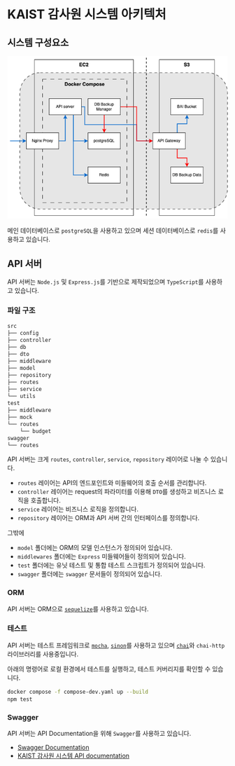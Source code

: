 # KAIST 감사원 시스템 아키텍처

## 시스템 구성요소

![architecture](/assets/architecture.png)

메인 데이터베이스로 `postgreSQL`을 사용하고 있으며 세션 데이터베이스로 `redis`를 사용하고 있습니다.

## API 서버

API 서버는 `Node.js` 및 `Express.js`를 기반으로 제작되었으며 `TypeScript`를 사용하고 있습니다.

### 파일 구조

```
src
├── config
├── controller
├── db
├── dto
├── middleware
├── model
├── repository
├── routes
├── service
└── utils
test
├── middleware
├── mock
└── routes
    └── budget
swagger
└── routes

```

API 서버는 크게 `routes`, `controller`, `service`, `repository` 레이어로 나눌 수 있습니다.

-   `routes` 레이어는 API의 엔드포인트와 미들웨어의 호출 순서를 관리합니다.
-   `controller` 레이어는 request의 파라미터를 이용해 `DTO`를 생성하고 비즈니스 로직을 호출합니다.
-   `service` 레이어는 비즈니스 로직을 정의합니다.
-   `repository` 레이어는 ORM과 API 서버 간의 인터페이스를 정의합니다.

그밖에

-   `model` 폴더에는 ORM의 모델 인스턴스가 정의되어 있습니다.
-   `middlewares` 폴더에는 `Express` 미들웨어들이 정의되어 있습니다.
-   `test` 폴더에는 유닛 테스트 및 통합 테스트 스크립트가 정의되어 있습니다.
-   `swagger` 폴더에는 `swagger` 문서들이 정의되어 있습니다.

### ORM

API 서버는 ORM으로 [`sequelize`](https://sequelize.org/docs/v6/getting-started/)를 사용하고 있습니다.

### 테스트

API 서버는 테스트 프레임워크로 [`mocha`](https://mochajs.org/), [`sinon`](https://sinonjs.org/)를 사용하고 있으며 [`chai`](https://www.chaijs.com/)와 `chai-http` 라이브러리를 사용중입니다.

아래의 명령어로 로컬 환경에서 테스트를 실행하고, 테스트 커버리지를 확인할 수 있습니다.

```bash
docker compose -f compose-dev.yaml up --build
npm test
```

### Swagger

API 서버는 API Documentation을 위해 `Swagger`를 사용하고 있습니다.

-   [Swagger Documentation](https://swagger.io/specification/v3/)
-   [KAIST 감사원 시스템 API documentation](https://dev-bai.gdsckaist.com/api-docs)
